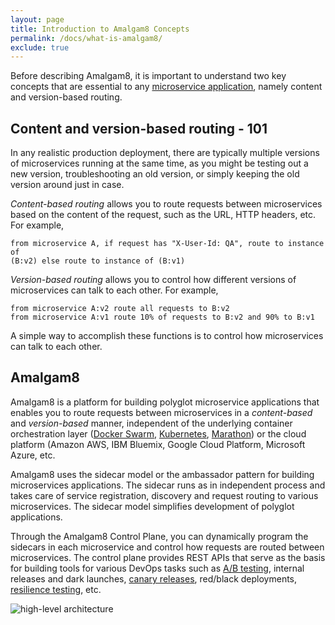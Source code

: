 ```yaml
---
layout: page
title: Introduction to Amalgam8 Concepts
permalink: /docs/what-is-amalgam8/
exclude: true
---
```


Before describing Amalgam8, it is important to understand two key concepts
that are essential to any
[microservice application](http://martinfowler.com/articles/microservices.html),
namely content and version-based routing.

## Content and version-based routing - 101

In any realistic production deployment, there are typically multiple
versions of microservices running at the same time, as you might be testing
out a new version, troubleshooting an old version, or simply keeping the
old version around just in case.

*Content-based routing* allows you to route requests between microservices
based on the content of the request, such as the URL, HTTP headers,
etc. For example,

```
from microservice A, if request has "X-User-Id: QA", route to instance of
(B:v2) else route to instance of (B:v1)
```

*Version-based routing* allows you to control how different versions of
microservices can talk to each other. For example,

```
from microservice A:v2 route all requests to B:v2
from microservice A:v1 route 10% of requests to B:v2 and 90% to B:v1
```

A simple way to accomplish these functions is to control how
microservices can talk to each other.

## Amalgam8

Amalgam8 is a platform for building polyglot microservice applications that
enables you to route requests between microservices in a *content-based*
and *version-based* manner, independent of the underlying container
orchestration layer
([Docker Swarm](https://www.docker.com/products/docker-swarm),
[Kubernetes](https://kubernetes.io),
[Marathon](https://mesosphere.github.io/marathon/)) or the cloud platform
(Amazon AWS, IBM Bluemix, Google Cloud Platform, Microsoft Azure, etc.

Amalgam8 uses the sidecar model or the ambassador pattern for building
microservices applications. The sidecar runs as in independent process and
takes care of service registration, discovery and request routing to
various microservices. The sidecar model simplifies development of polyglot
applications.

Through the Amalgam8 Control Plane, you can dynamically program the
sidecars in each microservice and control how requests are routed between
microservices. The control plane provides REST APIs that serve as the basis
for building tools for various DevOps tasks such as
[A/B testing](https://www.optimizely.com/ab-testing/), internal releases
and dark launches,
[canary releases](http://martinfowler.com/bliki/CanaryRelease.html),
red/black deployments,
[resilience testing](https://developer.ibm.com/open/2016/06/06/systematically-resilience-testing-of-microservices-with-gremlin/),
etc.

![high-level architecture](/docs/figures/amalgam8-architecture.svg)

